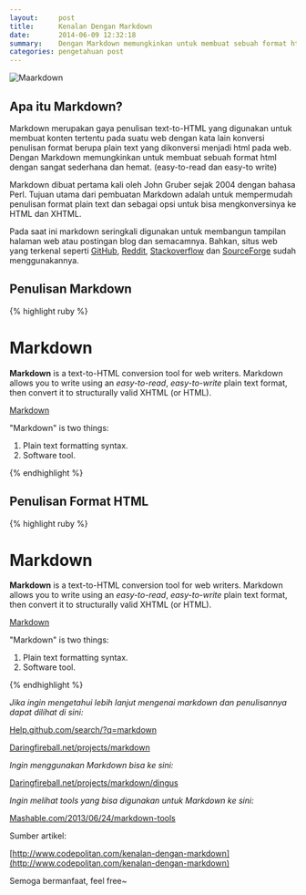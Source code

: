 ```yaml
---
layout:     post
title:      Kenalan Dengan Markdown
date:       2014-06-09 12:32:18
summary:    Dengan Markdown memungkinkan untuk membuat sebuah format html dengan sangat sederhana dan hemat. (easy-to-read dan easy-to write)
categories: pengetahuan post
---
```


![Maarkdown](https://octodex.github.com/images/collabocats.jpg)
## Apa itu Markdown? 

Markdown merupakan gaya penulisan text-to-HTML yang digunakan untuk membuat konten tertentu pada suatu web dengan kata lain konversi penulisan format berupa plain text yang dikonversi menjadi html pada web. Dengan Markdown memungkinkan untuk membuat sebuah format html dengan sangat sederhana dan hemat. (easy-to-read dan easy-to write)

Markdown dibuat pertama kali oleh <span class="blue">John Gruber sejak 2004 dengan bahasa Perl.</span> Tujuan utama dari pembuatan Markdown adalah untuk mempermudah penulisan format plain text dan sebagai opsi untuk bisa mengkonversinya ke HTML dan XHTML.

Pada saat ini markdown seringkali digunakan untuk membangun tampilan halaman web atau postingan blog dan semacamnya. Bahkan, situs web yang terkenal seperti [GitHub](https://github.com), [Reddit](www.reddit.com), [Stackoverflow](http://stackoverflow.com) dan [SourceForge](http://sourceforge.net) sudah menggunakannya.

## Penulisan Markdown

{% highlight ruby %}
# Markdown

**Markdown** is a text-to-HTML conversion tool for web writers. 
Markdown allows you to write using an *easy-to-read*, *easy-to-write* plain text format, 
then convert it to structurally valid XHTML (or HTML).

[Markdown](http://daringfireball.net/projects/markdown/ "Markdown")

"Markdown" is two things:

1. Plain text formatting syntax.
2. Software tool.

{% endhighlight %}

## Penulisan Format HTML

{% highlight ruby %}
<h1>Markdown</h1>

<p><strong>Markdown</strong> is a text-to-HTML conversion tool for web writers. 
Markdown allows you to write using an <em>easy-to-read</em>, <em>easy-to-write</em> plain text format, 
then convert it to structurally valid XHTML (or HTML).</p>

<p><a href="http://daringfireball.net/projects/markdown/" title="Markdown">Markdown</a></p>

<p>"Markdown" is two things:</p>

<ol>
	<li>Plain text formatting syntax.</li>
	<li>Software tool.</li>
</ol>

{% endhighlight %}

*Jika ingin mengetahui lebih lanjut mengenai markdown dan penulisannya dapat dilihat di sini:*

[Help.github.com/search/?q=markdown](https://help.github.com/search/?q=markdown)

[Daringfireball.net/projects/markdown](Daringfireball.net/projects/markdown)

*Ingin menggunakan Markdown bisa ke sini:*

[Daringfireball.net/projects/markdown/dingus](http://daringfireball.net/projects/markdown/dingus)

*Ingin melihat tools yang bisa digunakan untuk Markdown ke sini:*

[Mashable.com/2013/06/24/markdown-tools](http://mashable.com/2013/06/24/markdown-tools)

Sumber artikel: 

[http://www.codepolitan.com/kenalan-dengan-markdown](http://www.codepolitan.com/kenalan-dengan-markdown)

Semoga bermanfaat, feel free~
